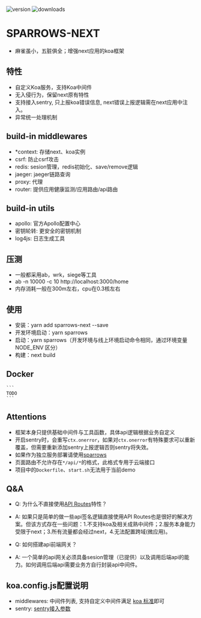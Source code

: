 ![version](https://img.shields.io/npm/v/sparrows-next.svg)
![downloads](https://img.shields.io/npm/dt/sparrows-next.svg)

# SPARROWS-NEXT
- 麻雀虽小，五脏俱全；增强next应用的koa框架

## 特性
- 自定义Koa服务，支持Koa中间件
- 无入侵行为，保留next原有特性
- 支持接入sentry, 只上报koa错误信息, next错误上报逻辑需在next应用中注入。
- 异常统一处理机制

## build-in middlewares
- *context: 存储next、koa实例
- csrf: 防止csrf攻击
- redis: sesion管理，redis初始化、save/remove逻辑
- jaeger: jaeger链路查询
- proxy: 代理
- router: 提供应用健康监测/应用路由/api路由

## build-in utils
- apollo: 官方Apollo配置中心
- 密钥轮转: 更安全的密钥机制
- log4js: 日志生成工具

## 压测
- 一般都采用ab，wrk，siege等工具
- ab -n 10000 -c 10  http://localhost:3000/home
- 内存消耗一般在300m左右，cpu在0.3核左右

## 使用
- 安装：yarn add sparrows-next --save
- 开发环境启动：yarn sparrows
- 启动：yarn sparrows（开发环境与线上环境启动命令相同，通过环境变量 NODE_ENV 区分）
- 构建：next build

## Docker
    ```
    TODO
    ```

## Attentions
- 框架本身只提供基础中间件与工具函数，具体api逻辑根据业务自定义
- 开启sentry时，会重写`ctx.onerror`，如果对`ctx.onerror`有特殊要求可以重新覆盖，但需要重新添加sentry上报逻辑否则sentry将失效。
- 如果作为独立服务部署请使用[sparrows](https://github.com/vocoWone/sparrows)
- 页面路由不允许存在`*/api/*`的格式，此格式专用于云端接口
- 项目中的`Dockerfile`、`start.sh`无法用于当前demo

## Q&A
- Q: 为什么不直接使用[API Routes](https://nextjs.org/docs/api-routes/introduction)特性？
- A: 如果只是简单的做一些api签名逻辑直接使用API Routes也是很好的解决方案。但该方式存在一些问题：1.不支持koa及相关成熟中间件；2.服务本身能力受限于next；3.所有流量都会经过next，4.无法配置跨域(微应用)。

- Q: 如何搭建api前端网关？
- A: 一个简单的api网关必须具备sesion管理（已提供）以及调用后端api的能力。如何调用后端api需要业务方自行封装api中间件。

## koa.config.js配置说明
- middlewares: 中间件列表, 支持自定义中间件满足 [koa 标准](https://github.com/koajs/koa/wiki#middleware)即可
- sentry: [sentry接入参数](https://docs.sentry.io/platforms/node/)